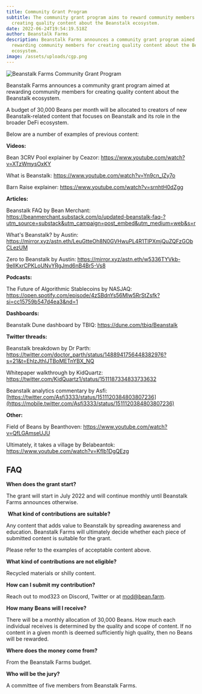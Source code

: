 ```yaml
---
title: Community Grant Program
subtitle: The community grant program aims to reward community members for
  creating quality content about the Beanstalk ecosystem.
date: 2022-06-24T19:54:19.518Z
author: Beanstalk Farms
description: Beanstalk Farms announces a community grant program aimed at
  rewarding community members for creating quality content about the Beanstalk
  ecosystem.
image: /assets/uploads/cgp.png
---
```

![Beanstalk Farms Community Grant Program](/assets/uploads/cgp.png)

Beanstalk Farms announces a community grant program aimed at rewarding community members for creating quality content about the Beanstalk ecosystem. 

A budget of 30,000 Beans per month will be allocated to creators of new Beanstalk-related content that focuses on Beanstalk and its role in the broader DeFi ecosystem. 

Below are a number of examples of previous content:

**Videos:**

Bean 3CRV Pool explainer by Ceazor: <https://www.youtube.com/watch?v=XTzWmysOxKY>

What is Beanstalk: <https://www.youtube.com/watch?v=Yn9cn_IZy7o>

Barn Raise explainer: <https://www.youtube.com/watch?v=srnhtH0dZgg>

**Articles:**

Beanstalk FAQ by Bean Merchant: <https://beanmerchant.substack.com/p/updated-beanstalk-faq-?utm_source=substack&utm_campaign=post_embed&utm_medium=web&s=r>

What's Beanstalk? by Austin: <https://mirror.xyz/astn.eth/LeuGtteOh8N0GVHwuPL4R1TIPXmjQuZQFzGObCLezUM>

Zero to Beanstalk by Austin: <https://mirror.xyz/astn.eth/w5336TYVkb-9eIlKxrCPKLoUNvYRgJmd6nB4Br5-Vs8>

**Podcasts:**

The Future of Algorithmic Stablecoins by NASJAQ: <https://open.spotify.com/episode/4zSBdnYs56Mlw5RrStZsfk?si=cc15759b547d4ea3&nd=1>

**Dashboards:**

Beanstalk Dune dashboard by TBIQ: <https://dune.com/tbiq/Beanstalk>

**Twitter threads:**

Beanstalk breakdown by Dr Parth: <https://twitter.com/doctor_parth/status/1488941756448382976?s=21&t=EhIzJthlJTBoMETnYBX_NQ>

Whitepaper walkthrough by KidQuartz: <https://twitter.com/KidQuartz1/status/1511187334833733632>

Beanstalk analytics commentary by Asfi: [https://twitter.com/Asfi3333/status/1511120384803807236](https://mobile.twitter.com/Asfi3333/status/1511120384803807236)

**Other:**

Field of Beans by Beanthoven: <https://www.youtube.com/watch?v=QfLGAmseUJU>

Ultimately, it takes a village by Belabeantok: <https://www.youtube.com/watch?v=KfIb1DgQEzg>

## **FAQ**

**When does the grant start?**

The grant will start in July 2022 and will continue monthly until Beanstalk Farms announces otherwise. 

 **What kind of contributions are suitable?**

Any content that adds value to Beanstalk by spreading awareness and education. Beanstalk Farms will ultimately decide whether each piece of submitted content is suitable for the grant. 

Please refer to the examples of acceptable content above.

**What kind of contributions are not eligible?**

Recycled materials or shilly content.

**How can I submit my contribution?**

Reach out to mod323 on Discord, Twitter or at mod@bean.farm.

**How many Beans will I receive?** 

There will be a monthly allocation of 30,000 Beans. How much each individual receives is determined by the quality and scope of content. If no content in a given month is deemed sufficiently high quality, then no Beans will be rewarded.

**Where does the money come from?**

From the Beanstalk Farms budget.

**Who will be the jury?**

A committee of five members from Beanstalk Farms.